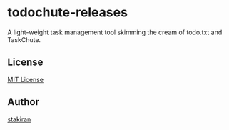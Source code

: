 # todochute-releases
A light-weight task management tool skimming the cream of todo.txt and TaskChute.

## License
[MIT License](LICENSE)

## Author
[stakiran](https://github.com/stakiran)
